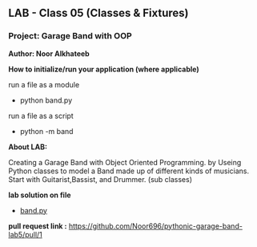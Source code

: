 ## LAB - Class 05  (Classes & Fixtures)

### Project: Garage Band with OOP

**Author: Noor Alkhateeb**

**How to initialize/run your application (where applicable)**

run a file as a module
* python band.py

run a file as a script
* python -m band

**About LAB:**

Creating a Garage Band with Object Oriented Programming.
by Useing Python classes to model a Band made up of different kinds of musicians.
Start with Guitarist,Bassist, and Drummer. (sub classes)

**lab solution on file**
  - [band.py](./pythonic_garage_band/band.py)


**pull request link :** https://github.com/Noor696/pythonic-garage-band-lab5/pull/1
